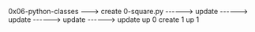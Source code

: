 0x06-python-classes
---> create 0-square.py
------> update
------> update
------> update
------> update
up 0
create 1
up 1
